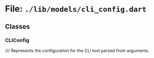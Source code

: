 # File: `./lib/models/cli_config.dart`

## Classes

### CLIConfig

/// Represents the configuration for the CLI tool parsed from arguments.


